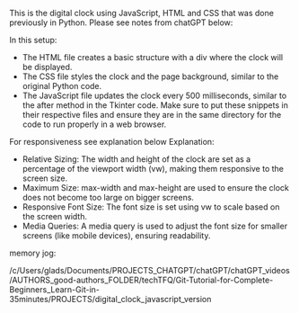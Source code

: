 This is the digital clock using JavaScript, HTML and CSS that was done previously in Python. Please see notes from chatGPT below:


In this setup:

- The HTML file creates a basic structure with a div where the clock will be displayed.
- The CSS file styles the clock and the page background, similar to the original Python code.
- The JavaScript file updates the clock every 500 milliseconds, similar to the after method in the Tkinter code.
Make sure to put these snippets in their respective files and ensure they are in the same directory for the code to run properly in a web browser.

For responsiveness see explanation below
Explanation:
- Relative Sizing: The width and height of the clock are set as a percentage of the viewport width (vw), making them responsive to the screen size.
- Maximum Size: max-width and max-height are used to ensure the clock does not become too large on bigger screens.
- Responsive Font Size: The font size is set using vw to scale based on the screen width.
- Media Queries: A media query is used to adjust the font size for smaller screens (like mobile devices), ensuring readability.



memory jog:

/c/Users/glads/Documents/PROJECTS_CHATGPT/chatGPT/chatGPT_videos/AUTHORS_good-authors_FOLDER/techTFQ/Git-Tutorial-for-Complete-Beginners_Learn-Git-in-35minutes/PROJECTS/digital_clock_javascript_version





